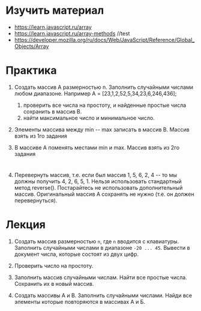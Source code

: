 # Изучить материал

* https://learn.javascript.ru/array
* https://learn.javascript.ru/array-methods //test
* https://developer.mozilla.org/ru/docs/Web/JavaScript/Reference/Global_Objects/Array


# Практика

1) Создать массив А размерностью n. Заполнить случайными числами любом диапазоне.
Например A = [23,1,2,52,5,34,23,6,246,436];
    1. проверить все числа на простоту, и найденные простые числа сохранить в массив B.
    2. найти максимальное число и минимальное число. 
   
2) Элементы массива между min -- max записать в массив B. Массив взять из 1го задания

3) В массиве A поменять местами min и max. Массив взять из 2го задания

#

4) Перевернуть массив, т.е. если был массив 1, 5, 6, 2, 4 -- то мы должны получить 4, 2, 6, 5, 1.
Нельзя использовать стандартный метод reverse(). 
Постарайтесь не использовать дополнительный массив. Оригинальный массив А сохранять не нужно (т.е. он должен перевернуться).

# Лекция

1. Создать массив размерностью `n`, где `n` вводится с клавиатуры.
 Заполнить случайными числами в диапазоне `-20 ... 45`.
 Вывести в документ числа, которые состоят из двух цифр.

2. Проверить число на простоту.
3. Заполнить массив случайными числам. Найти все простые числа. Сохранить их в новый массив.
4. Создать массивы А и В. Заполнить случайными числами. 
    Найди все элементы которые повторяются в массивах А и Б.




